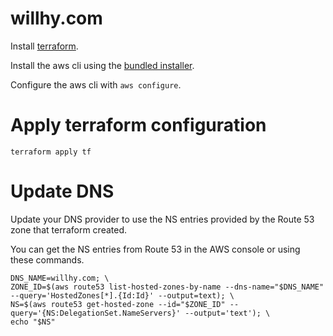 # willhy.com

Install [terraform](https://www.terraform.io/downloads.html).

Install the aws cli using the [bundled installer](http://docs.aws.amazon.com/cli/latest/userguide/installing.html#install-bundle-other-os).

Configure the aws cli with `aws configure`.

# Apply terraform configuration

```
terraform apply tf
```

# Update DNS

Update your DNS provider to use the NS entries provided by the Route 53 zone that terraform created.

You can get the NS entries from Route 53 in the AWS console or using these commands.

```
DNS_NAME=willhy.com; \
ZONE_ID=$(aws route53 list-hosted-zones-by-name --dns-name="$DNS_NAME" --query='HostedZones[*].{Id:Id}' --output=text); \
NS=$(aws route53 get-hosted-zone --id="$ZONE_ID" --query='{NS:DelegationSet.NameServers}' --output='text'); \
echo "$NS"
```

